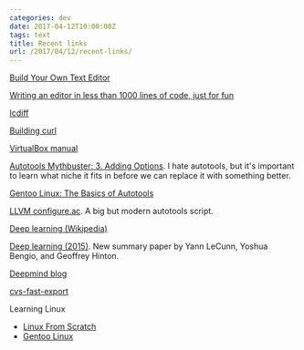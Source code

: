 ```yaml
---
categories: dev
date: 2017-04-12T10:00:00Z
tags: text
title: Recent links
url: /2017/04/12/recent-links/
---
```


[Build Your Own Text Editor](http://viewsourcecode.org/snaptoken/kilo/)

[Writing an editor in less than 1000 lines of code, just for fun](http://antirez.com/news/108)

[Icdiff](https://github.com/jeffkaufman/icdiff)

[Building curl](https://curl.haxx.se/docs/install.html)

[VirtualBox manual](http://download.virtualbox.org/virtualbox/UserManual.pdf)

[Autotools Mythbuster: 3. Adding Options](https://autotools.io/autoconf/arguments.html). I hate autotools, but it's important to learn what niche it fits in before we can replace it with something better.

[Gentoo Linux: The Basics of Autotools](https://devmanual.gentoo.org/general-concepts/autotools/)

[LLVM configure.ac](https://llvm.org/svn/llvm-project/llvm/tags/cremebrulee/cremebrulee-53/autoconf/configure.ac). A big but modern autotools script.

[Deep learning (Wikipedia)](https://en.wikipedia.org/wiki/Deep_learning)

[Deep learning (2015)](http://pages.cs.wisc.edu/~dyer/cs540/handouts/deep-learning-nature2015.pdf). New summary paper by Yann LeCunn, Yoshua Bengio, and Geoffrey Hinton.

[Deepmind blog](https://deepmind.com/blog/)

[cvs-fast-export](https://gitlab.com/esr/cvs-fast-export)

Learning Linux

- [Linux From Scratch](http://www.linuxfromscratch.org/)
- [Gentoo Linux](https://www.gentoo.org/)
